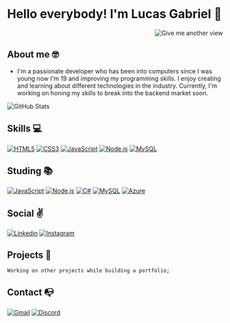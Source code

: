 # Hello everybody! I'm Lucas Gabriel 👋

<a href="https://github.com/lucasgls">
    <img src="https://komarev.com/ghpvc/?username=lucasgls&style=for-the-badge&color=grey" alt="Give me another view" align= "right"></img>
    <br>
</a>

## **About me** 🤓

- I'm a passionate developer who has been into computers since I was young now I'm 19 and improving my programming skills. I enjoy creating and learning about different technologies in the industry. Currently, I'm working on honing my skills to break into the backend market soon. 

![GitHub Stats](https://github-readme-stats.vercel.app/api?username=lucasgls&theme=dark)

 ## **Skills 💻** 
 
[![HTML5](https://img.shields.io/badge/HTML5-E34F26?style=for-the-badge&logo=html5&logoColor=black&color=grey)](https://github.com/lucasgls?tab=repositories)
[![CSS3](https://img.shields.io/badge/CSS3-1572B6?style=for-the-badge&logo=css3&logoColor=black&color=grey)](https://github.com/lucasgls?tab=repositories)
[![JavaScript](https://img.shields.io/badge/JavaScript-323330?style=for-the-badge&logo=javascript&logoColor=black&color=grey)](https://github.com/lucasgls?tab=repositories)
[![Node.js](https://img.shields.io/badge/Node.js-43853D?style=for-the-badge&logo=node.js&logoColor=black&color=grey)](https://github.com/lucasgls?tab=repositories)
[![MySQL](https://img.shields.io/badge/MySQL-00000F?style=for-the-badge&logo=mysql&logoColor=black&color=grey)](https://github.com/lucasgls?tab=repositories)
[![]()](https://github.com/lucasgls?tab=repositories)
[![]()](https://github.com/lucasgls?tab=repositories)
[![]()](https://github.com/lucasgls?tab=repositories)

## **Studing 📚** 

[![JavaScript](https://img.shields.io/badge/JavaScript-323330?style=for-the-badge&logo=javascript&logoColor=white&color=grey)](https://github.com/lucasgls?tab=repositories)
[![Node.js](https://img.shields.io/badge/Node.js-43853D?style=for-the-badge&logo=node.js&logoColor=white&color=grey)](https://github.com/lucasgls?tab=repositories)
[![C#](https://img.shields.io/badge/C%23-323330?style=for-the-badge&logo=csharp&logoColor=purple&color=grey)](https://github.com/lucasgls?tab=repositories)
[![MySQL](https://img.shields.io/badge/MySQL-00000F?style=for-the-badge&logo=mysql&logoColor=black&color=grey)](https://github.com/lucasgls?tab=repositories)
[![Azure](https://img.shields.io/badge/Azure-323330?style=for-the-badge&logo=microsoftazure&logoColor=blue&color=grey)](https://github.com/lucasgls?tab=repositories)


## **Social ✌️**
[![Linkedin](https://img.shields.io/badge/LinkedIn-0077B5?style=for-the-badge&logo=linkedin&logoColor=black&color=grey)](https://www.linkedin.com/in/lucasgls/)
[![Instagram](https://img.shields.io/badge/Instagram-E4405F?style=for-the-badge&logo=instagram&logoColor=black&color=grey)](https://www.instagram.com/lucassgls/)

## **Projects 🤩**
    Working on other projects while building a portfolio;

## **Contact 📭**
[![Gmail](https://img.shields.io/badge/Gmail-D14836?style=for-the-badge&logo=gmail&logoColor=black&color=grey)](mailto:seuendereco@email.com)
[![Discord](https://img.shields.io/badge/Discord-7289DA?style=for-the-badge&logo=discord&logoColor=black&color=grey)](https://discord.com/users/494898176793378836)
